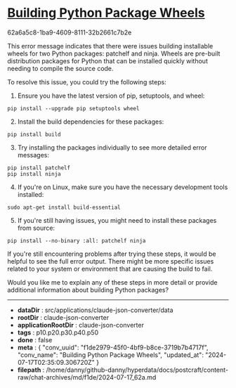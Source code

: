 # [Building Python Package Wheels](https://claude.ai/chat/f1de2979-45f0-4bf9-b8ce-3719b7b4717f)

62a6a5c8-1ba9-4609-8111-32b2661c7b2e

 This error message indicates that there were issues building installable wheels for two Python packages: patchelf and ninja. Wheels are pre-built distribution packages for Python that can be installed quickly without needing to compile the source code.

To resolve this issue, you could try the following steps:

1. Ensure you have the latest version of pip, setuptools, and wheel:

```
pip install --upgrade pip setuptools wheel
```

2. Install the build dependencies for these packages:

```
pip install build
```

3. Try installing the packages individually to see more detailed error messages:

```
pip install patchelf
pip install ninja
```

4. If you're on Linux, make sure you have the necessary development tools installed:

```
sudo apt-get install build-essential
```

5. If you're still having issues, you might need to install these packages from source:

```
pip install --no-binary :all: patchelf ninja
```

If you're still encountering problems after trying these steps, it would be helpful to see the full error output. There might be more specific issues related to your system or environment that are causing the build to fail.

Would you like me to explain any of these steps in more detail or provide additional information about building Python packages?

---

* **dataDir** : src/applications/claude-json-converter/data
* **rootDir** : claude-json-converter
* **applicationRootDir** : claude-json-converter
* **tags** : p10.p20.p30.p40.p50
* **done** : false
* **meta** : {
  "conv_uuid": "f1de2979-45f0-4bf9-b8ce-3719b7b4717f",
  "conv_name": "Building Python Package Wheels",
  "updated_at": "2024-07-17T02:35:09.306720Z"
}
* **filepath** : /home/danny/github-danny/hyperdata/docs/postcraft/content-raw/chat-archives/md/f1de/2024-07-17_62a.md